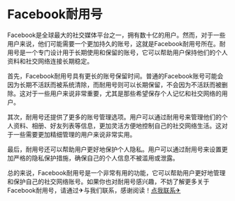 # Facebook耐用号

Facebook是全球最大的社交媒体平台之一，拥有数十亿的用户。然而，对于一些用户来说，他们可能需要一个更加持久的账号，这就是Facebook耐用号所在。耐用号是一个专门设计用于长期使用和保留的账号，它可以帮助用户保持他们的个人资料和社交网络连接长期稳定。

首先，Facebook耐用号具有更长的账号保留时间。普通的Facebook账号可能会因为长期不活跃而被系统清除，而耐用号则可以长期保留，不会因为不活跃而被删除。这对于一些用户来说非常重要，尤其是那些希望保存个人记忆和社交网络的用户。

其次，耐用号还提供了更多的账号管理选项。用户可以通过耐用号来管理他们的个人资料、相册、好友列表等信息，更加灵活方便地控制自己的社交网络生活。这对于一些需要更加精细管理的用户来说非常实用。

最后，耐用号还可以帮助用户更好地保护个人隐私。用户可以通过耐用号来设置更加严格的隐私保护措施，确保自己的个人信息不被滥用或泄露。

总的来说，Facebook耐用号是一个非常有用的功能，它可以帮助用户更好地管理和保护自己的社交网络账号。如果你也对耐用号感兴趣，不妨了解更多关于Facebook耐用号，请通过✈与我们联系，感谢阅读！[点我联系✈](https://img.G208.com)